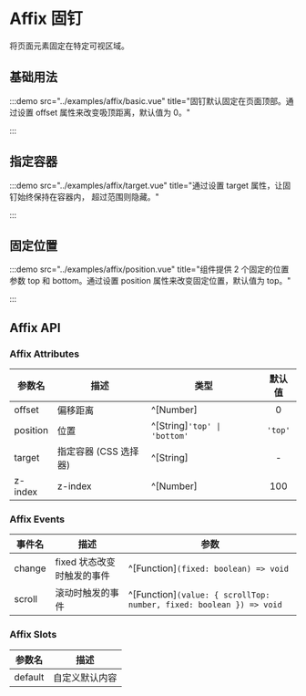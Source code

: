 # Affix 固钉

将页面元素固定在特定可视区域。

## 基础用法

:::demo src="../examples/affix/basic.vue" title="固钉默认固定在页面顶部。通过设置 offset 属性来改变吸顶距离，默认值为 0。"

:::

## 指定容器

:::demo src="../examples/affix/target.vue" title="通过设置 target 属性，让固钉始终保持在容器内， 超过范围则隐藏。"

:::

## 固定位置

:::demo src="../examples/affix/position.vue" title="组件提供 2 个固定的位置参数 top 和 bottom。通过设置 position 属性来改变固定位置，默认值为 top。"

:::

## Affix API

### Affix Attributes

| 参数名 | 描述 | 类型 | 默认值 |
| ------ | ---- | ---- | :----: |
| offset | 偏移距离 | ^[Number] | 0 |
| position | 位置 | ^[String]`'top' \| 'bottom'` | `'top'` | top |
| target | 指定容器 (CSS 选择器) | ^[String] | - |
| z-index | z-index | ^[Number] | 100 |

### Affix Events

| 事件名 | 描述 | 参数 |
| ------ | ---- | ---- |
| change | fixed 状态改变时触发的事件 | ^[Function]`(fixed: boolean) => void` |
| scroll | 滚动时触发的事件 | ^[Function]`(value: { scrollTop: number, fixed: boolean }) => void` |

### Affix Slots

| 参数名 | 描述 |
| ------ | ---- |
| default | 自定义默认内容 |
